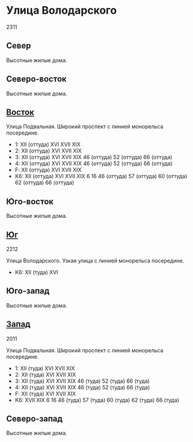 # Улица Володарского

2311

## Север

Высотные жилые дома.

## Северо-восток

Высотные жилые дома.

## [Восток](./495065.md)

Улица Подвальная.
Широкий проспект с линией монорельса посередине.

* 1:    XII (оттуда)    XVI XVII    XIX
* 2:    XII (оттуда)    XVI XVII    XIX
* 3:    XII (оттуда)    XVI XVII    XIX 46 (оттуда) 52 (оттуда) 66 (оттуда)
* 4:    XII (оттуда)    XVI XVII    XIX 46 (оттуда) 52 (оттуда) 66 (оттуда)
* F:    XII (оттуда)    XVI XVII    XIX
* K6:   XII (оттуда)    XVI XVII    XIX
        6   16  46 (оттуда) 57 (оттуда) 60 (оттуда) 62 (оттуда) 66 (оттуда)

## Юго-восток

Высотные жилые дома.

## [Юг](./475070.md)

2212

Улица Володарского.
Узкая улица с линией монорельса посередине.

* K6:   XII (туда)  XVI

## Юго-запад

Высотные жилые дома.

## [Запад](./470065.md)

2011

Улица Подвальная.
Широкий проспект с линией монорельса посередине.

* 1:    XII (туда)  XVI XVII    XIX
* 2:    XII (туда)  XVI XVII    XIX
* 3:    XII (туда)  XVI XVII    XIX 46 (туда)   52 (туда)   66 (туда)
* 4:    XII (туда)  XVI XVII    XIX 46 (туда)   52 (туда)   66 (туда)
* F:    XII (туда)  XVI XVII    XIX
* K6:   XVII    XIX
        6   16  46 (туда)   57 (туда)   60 (туда)   62 (туда)   66 (туда)

## Северо-запад

Высотные жилые дома.
